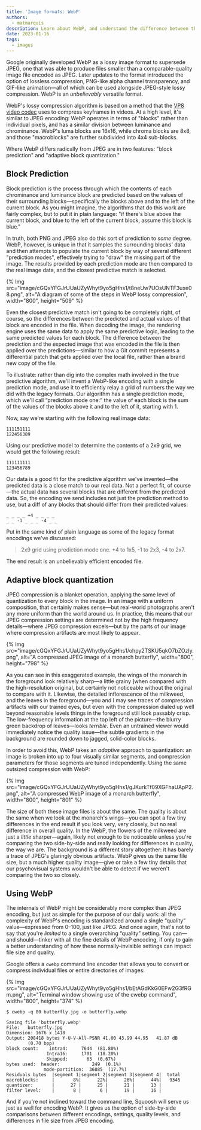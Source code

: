 ```yaml
---
title: 'Image formats: WebP'
authors:
  - matmarquis
description: Learn about WebP, and understand the difference between this format and others.
date: 2023-01-16
tags:
  - images
---
```


Google originally developed WebP as a lossy image format to supersede JPEG, one that was able to produce files smaller than a
comparable-quality image file encoded as JPEG. Later updates to the format introduced the option of lossless compression,
PNG-like alpha channel transparency, and GIF-like animation—all of which can be used alongside JPEG-style lossy compression.
WebP is an _unbelievably_ versatile format.

WebP's lossy compression algorithm is based on a method that the [VP8 video codec](https://datatracker.ietf.org/doc/html/draft-bankoski-vp8-bitstream-01#page-7)
uses to compress keyframes in videos. At a high level, it's similar to JPEG encoding: WebP operates in terms of "blocks" rather than individual pixels,
and has a similar division between luminance and chrominance. WebP's luma blocks are 16x16, while chroma blocks are 8x8, and those "macroblocks" are
further subdivided into 4x4 sub-blocks.

Where WebP differs radically from JPEG are in two features: "block prediction" and "adaptive block quantization."

## Block Prediction

Block prediction is the process through which the contents of each chrominance and luminance block are predicted based on the values
of their surrounding blocks—specifically the blocks above and to the left of the current block. As you might imagine, the algorithms
that do this work are fairly complex, but to put it in plain language: "if there's blue above the current block, and blue to the left
of the current block, assume this block is blue."

In truth, both PNG and JPEG also do this sort of prediction to _some_ degree. WebP, however, is unique in that it samples the surrounding
blocks' data and then attempts to populate the current block by way of several different "prediction modes", effectively trying to "draw"
the missing part of the image. The results provided by each prediction mode are then compared to the real image data, and the closest
predictive match is selected.

{% Img src="image/cGQxYFGJrUUaUZyWhyt9yo5gHhs1/t8neUw7UOsUNTF3uxe08.png", alt="A diagram of some of the steps in WebP lossy compression", width="800", height="509" %}

Even the closest predictive match isn't going to be completely right, of course, so the differences between the predicted and
actual values of that block are encoded in the file. When decoding the image, the rendering engine uses the same data to apply
the same predictive logic, leading to the same predicted values for each block. The difference between the prediction and the
expected image that was encoded in the file is then applied over the predictions—similar to how a Git commit represents a differential
patch that gets applied over the local file, rather than a brand new copy of the file.

To illustrate: rather than dig into the complex math involved in the true predictive algorithm, we'll invent a WebP-like encoding
with a single prediction mode, and use it to efficiently relay a grid of numbers the way we did with the legacy formats. Our algorithm
has a single prediction mode, which we'll call “prediction mode one:” the value of each block is the sum of the values of the blocks above
it and to the left of it, starting with 1.

Now, say we're starting with the following real image data:

```text
111151111
122456389
```

Using our predictive model to determine the contents of a 2x9 grid, we would get the following result:

```text
111111111
123456789
```

Our data is a good fit for the predictive algorithm we've invented—the predicted data is a close match to our real data.
Not a perfect fit, of course—the actual data has several blocks that are different from the predicted data. So, the encoding
we send includes not just the prediction method to use, but a diff of any blocks that should differ from their predicted values:

```text
_ _ _ _ +4 _ _ _ _
_ _ -1 _ _ _ -4 _ _
```

Put in the same kind of plain language as some of the legacy format encodings we've discussed:

> 2x9 grid using prediction mode one. +4 to 1x5, -1 to 2x3, -4 to 2x7.

The end result is an unbelievably efficient encoded file.

## Adaptive block quantization

JPEG compression is a blanket operation, applying the same level of quantization to every block in the image. In an image
with a uniform composition, that certainly makes sense—but real-world photographs aren't any more uniform than the world around us.
In practice, this means that our JPEG compression settings are determined not by the high frequency details—where JPEG
compression excels—but by the parts of our image where compression artifacts are most likely to appear.

{% Img src="image/cGQxYFGJrUUaUZyWhyt9yo5gHhs1/ohpy2TSKU5qkO7bZOzIy.png", alt="A compressed JPEG image of a monarch butterfly", width="800", height="798" %}

As you can see in this exaggerated example, the wings of the monarch in the foreground look relatively sharp—a little grainy
]when compared with the high-resolution original, but certainly not noticeable without the original to compare with it.
Likewise, the detailed inflorescence of the milkweed, and the leaves in the foreground—you and I may see traces of compression
artifacts with our trained eyes, but even with the compression dialed up well beyond reasonable levels things in the foreground
still look passably crisp. The low-frequency information at the top left of the picture—the blurry green backdrop of leaves—looks
_terrible_. Even an untrained viewer would immediately notice the quality issue—the subtle gradients in the background are
rounded down to jagged, solid-color blocks.

In order to avoid this, WebP takes an _adaptive_ approach to quantization: an image is broken into up to four visually similar
segments, and compression parameters for those segments are tuned independently. Using the same outsized compression with WebP:

{% Img src="image/cGQxYFGJrUUaUZyWhyt9yo5gHhs1/gJKurkTf09XGFhaUApP2.png", alt="A compressed WebP image of a monarch butterfly", width="800", height="801" %}

The size of both these image files is about the same. The quality is about the same when we look at the monarch's wings—you
can spot a few tiny differences in the end result if you look very, very closely, but no real difference in overall quality.
In the WebP, the flowers of the milkweed are just a _little_ sharper—again, likely not enough to be noticeable unless you're
comparing the two side-by-side and really looking for differences in quality, the way we are. The background is a different story
altogether: it has barely a trace of JPEG's glaringly obvious artifacts. WebP gives us the same file size, but a much higher
quality image—give or take a few tiny details that our psychovisual systems wouldn't be able to detect if we weren't comparing
the two so closely.

## Using WebP

The internals of WebP might be considerably more complex than JPEG encoding, but just as simple for the purpose of our daily
work: all the complexity of WebP's encoding is standardized around a single “quality” value—expressed from 0–100, just like JPEG.
And once again, that's not to say that you're _limited_ to a single overarching “quality” setting. You can—and should—tinker with all
the fine details of WebP encoding, if only to gain a better understanding of how these normally-invisible settings can impact
file size and quality.

Google offers a `cwebp` command line encoder that allows you to convert or compress individual files or entire directories of images:

{% Img src="image/cGQxYFGJrUUaUZyWhyt9yo5gHhs1/bEtAGdKkG0EFw2G3fRGm.png", alt="Terminal window showing use of the cwebp command", width="800", height="374" %}

```shell
$ cwebp -q 80 butterfly.jpg -o butterfly.webp

Saving file 'butterfly.webp'
File:  	butterfly.jpg
Dimension: 1676 x 1418
Output:	208418 bytes Y-U-V-All-PSNR 41.00 43.99 44.95   41.87 dB
       	(0.70 bpp)
block count:    intra4:     7644  (81.80%)
          	   Intra16:     1701  (18.20%)
          	   Skipped:       63  (0.67%)
bytes used:  header:            249  (0.1%)
         	  mode-partition:  36885  (17.7%)
Residuals bytes  |segment 1|segment 2|segment 3|segment 4|  total
macroblocks:     |       8%|      22%|      26%|      44%|   9345
quantizer:       |      27 |      25 |      21 |      13 |
filter level:    |       8 |       6 |      19 |      16 |
```

And if you're not inclined toward the command line, Squoosh will serve us just as well for encoding WebP. It gives us the option
of side-by-side comparisons between different encodings, settings, quality levels, and differences in file size from JPEG encoding.
